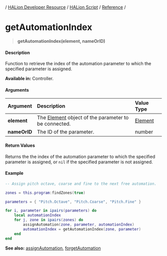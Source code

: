 / [HALion Developer Resource](../../HALion-Developer-Resource.md) / [HALion Script](./HALion-Script.md) / [Reference](./Reference.md) /

# getAutomationIndex

>**getAutomationIndex(element, nameOrID)**

#### Description

Function to retrieve the index of the automation parameter to which the specified parameter is assigned.

**Available in:** Controller.

#### Arguments

|Argument|Description|Value Type|
|:-|:-|:-|
|**element**|The [Element](./Element.md) object of the parameter to be connected.|[Element](./Element.md)|
|**nameOrID**|The ID of the parameter.|number|

#### Return Values

Returns the the index of the automation parameter to which the specified parameter is assigned, or ``nil`` if the specified parameter is not assigned.

#### Example

```lua
-- Assign pitch octave, coarse and fine to the next free automation.

zones = this.program:findZones(true)

parameters = { "Pitch.Octave", "Pitch.Coarse", "Pitch.Fine" }

for i, parameter in ipairs(parameters) do
    local automationIndex
    for j, zone in ipairs(zones) do
        assignAutomation(zone, parameter, automationIndex)
        automationIndex = getAutomationIndex(zone, parameter)
    end
end
```

**See also:** [assignAutomation](./assignAutomation.md), [forgetAutomation](./forgetAutomation.md)